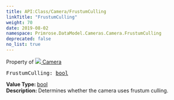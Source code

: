 ```yaml
---
title: API:Class/Camera/FrustumCulling
linkTitle: "FrustumCulling"
weight: 70
date: 2019-08-02
namespace: Primrose.DataModel.Cameras.Camera.FrustumCulling
deprecated: false
no_list: true
---
```

Property of <a href="/docs/api-reference/Class/Camera"><img src="/icons/silk/camera.png"/>&nbsp;Camera</a>
<pre class="method-declaration">
FrustumCulling: <a class="type" href="/docs/api-reference/System/Primitives#boolean">bool</a></pre>
<b>Value Type: </b>
<a class="type" href="/docs/api-reference/System/Primitives#boolean">bool</a>
<br/>
<b>Description: </b>
Determines whether the camera uses frustum culling.

